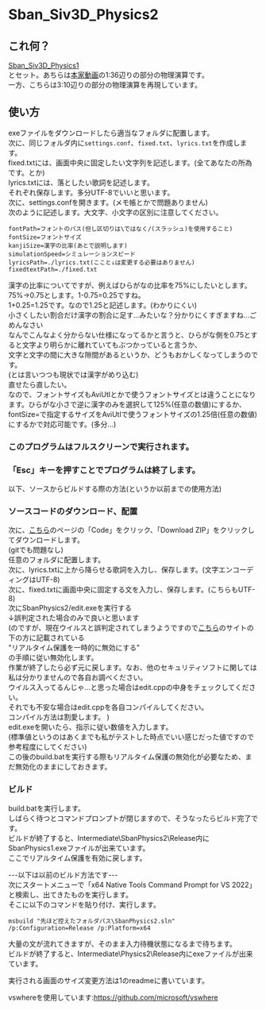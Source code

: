 # Sban_Siv3D_Physics2  
  
## これ何？  
[Sban_Siv3D_Physics1](https://github.com/0x-sinsu/Sban_Siv3D_Physics1)  
とセット。あちらは[本家動画](https://www.youtube.com/watch?v=7CUpc5K1li4)の1:36辺りの部分の物理演算です。  
一方、こちらは3:10辺りの部分の物理演算を再現しています。  
  
## 使い方  
exeファイルをダウンロードしたら適当なフォルダに配置します。  
次に、同じフォルダ内に`settings.conf`、`fixed.txt`、`lyrics.txt`を作成します。  
fixed.txtには、画面中央に固定したい文字列を記述します。(全てあなたの所為です。とか)  
lyrics.txtには、落としたい歌詞を記述します。  
それぞれ保存します。多分UTF-8でいいと思います。  
次に、settings.confを開きます。(メモ帳とかで問題ありません)  
次のように記述します。大文字、小文字の区別に注意してください。  
```
fontPath=フォントのパス(但し区切りは\ではなく/(スラッシュ)を使用すること)
fontSize=フォントサイズ
kanjiSize=漢字の比率(あとで説明します)
simulationSpeed=シミュレーションスピード
lyricsPath=./lyrics.txt(ここと↓は変更する必要はありません)
fixedtextPath=./fixed.txt
```
漢字の比率についてですが、例えばひらがなの比率を75%にしたいとします。  
75%→0.75とします。1-0.75=0.25ですね。  
1+0.25=1.25です。なので1.25と記述します。(わかりにくい)  
小さくしたい割合だけ漢字の割合に足す...みたいな？分かりにくすぎますね...ごめんなさい  
なんでこんなよく分からない仕様になってるかと言うと、ひらがな側を0.75とすると文字より明らかに離れていてもぶつかっていると言うか、  
文字と文字の間に大きな隙間があるというか、どうもおかしくなってしまうのです。  
(とは言いつつも現状では漢字がめり込む)  
直せたら直したい。  
なので、フォントサイズもAviUtlとかで使うフォントサイズとは違うことになります。ひらがな小さで逆に漢字のみを選択して125%(任意の数値)にするか、  
fontSize=で指定するサイズをAviUtlで使うフォントサイズの1.25倍(任意の数値)にするかで対応可能です。(多分...)  
### このプログラムはフルスクリーンで実行されます。  
### 「Esc」キーを押すことでプログラムは終了します。  
  
以下、ソースからビルドする際の方法(というか以前までの使用方法)  
### ソースコードのダウンロード、配置  
次に、[こちら](https://github.com/0x-sinsu/Sban_Siv3D_Physics1)のページの「Code」をクリック、「Download ZIP」をクリックしてダウンロードします。  
(gitでも問題なし)  
任意のフォルダに配置します。  
次に、lyrics.txtに上から降らせる歌詞を入力し、保存します。(文字エンコーディングはUTF-8)  
次に、fixed.txtに画面中央に固定する文を入力し、保存します。(こちらもUTF-8)  
次にSbanPhysics2/edit.exeを実行する  
↓誤判定された場合のみで良いと思います  
(のですが、現在ウイルスと誤判定されてしまうようですので[こちら](https://support.microsoft.com/ja-jp/windows/windows-%E3%82%BB%E3%82%AD%E3%83%A5%E3%83%AA%E3%83%86%E3%82%A3%E3%81%AB%E3%82%88%E3%82%8B%E4%BF%9D%E8%AD%B7%E3%82%92%E5%88%A9%E7%94%A8%E3%81%97%E3%81%BE%E3%81%99-2ae0363d-0ada-c064-8b56-6a39afb6a963)のサイトの下の方に記載されている  
"リアルタイム保護を一時的に無効にする"  
の手順に従い無効化します。  
作業が終了したら必ず元に戻します。なお、他のセキュリティソフトに関しては私は分かりませんので各自お調べください。  
ウイルス入ってるんじゃ...と思った場合はedit.cppの中身をチェックしてください。  
それでも不安な場合はedit.cppを各自コンパイルしてください。  
コンパイル方法は割愛します。  )  
edit.exeを開いたら、指示に従い数値を入力します。  
(標準値というのはあくまでも私がテストした時点でいい感じだった値ですので参考程度にしてください)  
この後のbuild.batを実行する際もリアルタイム保護の無効化が必要なため、まだ無効化のままにしておきます。  
  
### ビルド
build.batを実行します。  
しばらく待つとコマンドプロンプトが閉じますので、そうなったらビルド完了です。  
ビルドが終了すると、Intermediate\SbanPhysics2\Release内にSbanPhysics1.exeファイルが出来ています。  
ここでリアルタイム保護を有効に戻します。  
  
---以下は以前のビルド方法です---  
次にスタートメニューで「x64 Native Tools Command Prompt for VS 2022」と検索し、出てきたものを実行します。  
そこに以下のコマンドを貼り付け、実行します。  
```Batchfile
msbuild "先ほど控えたフォルダパス\SbanPhysics2.sln" /p:Configuration=Release /p:Platform=x64
```
大量の文が流れてきますが、そのまま入力待機状態になるまで待ちます。  
ビルドが終了すると、Intermediate\Physics2\Release内にexeファイルが出来ています。  
  
実行される画面のサイズ変更方法は1のreadmeに書いています。  

vswhereを使用しています:https://github.com/microsoft/vswhere
